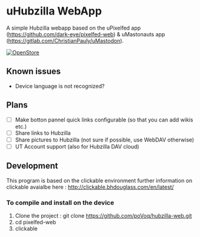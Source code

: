 # uHubzilla WebApp

A simple Hubzilla webapp based on the uPixelfed app (https://github.com/dark-eye/pixelfed-web) & uMastonauts app (https://gitlab.com/ChristianPauly/uMastodon).

[![OpenStore](https://open-store.io/badges/en_US.png)](https://open-store.io/app/hubzilla-web.povoq)

## Known issues
- Device language is not recognized?

## Plans
- [ ] Make botton pannel quick links configurable (so that you can add wikis etc.)
- [ ] Share links to Hubzilla
- [ ] Share pictures to Hubzilla (not sure if possible, use WebDAV otherwise)
- [ ] UT Account support (also for Hubzilla DAV cloud)

## Development

This program is based on  the clickable environment further information on clickable avaialbe here : http://clickable.bhdouglass.com/en/latest/

### To compile  and install on the device
1. Clone the project : git clone https://github.com/poVoq/hubzilla-web.git
1. cd pixelfed-web
1. clickable
